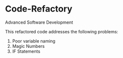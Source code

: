 # Code-Refactory
Advanced Software Development

This refactored code addresses the following problems:

1. Poor variable naming
2. Magic Numbers
4. IF Statements
